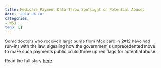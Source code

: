 ```yaml
---
title: Medicare Payment Data Throw Spotlight on Potential Abuses
date: '2014-04-10'
categories:
- WSJ
tags: []
---
```

Some doctors who received large sums from Medicare in 2012 have had run-ins with the law, signaling how the government's unprecedented move to make such payments public could throw up red flags for potential abuse.

Read the full story [here](https://www.wsj.com/articles/medicare-payment-data-throw-spotlight-on-potential-abuses-1397090387).